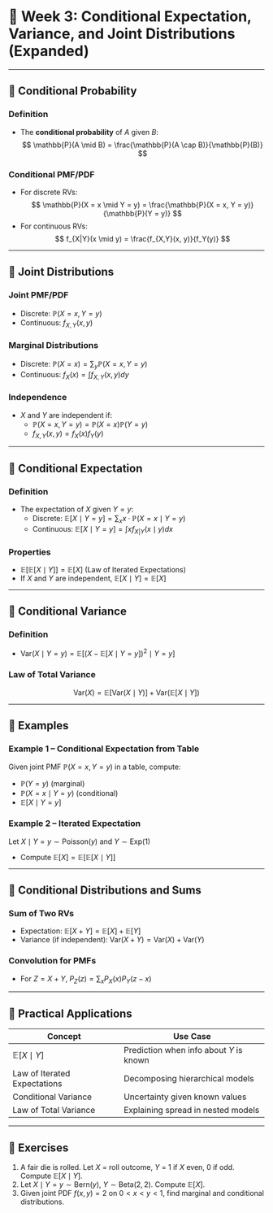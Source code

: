 
# 📅 Week 3: Conditional Expectation, Variance, and Joint Distributions (Expanded)

---

## 🔹 Conditional Probability

### Definition
- The **conditional probability** of $A$ given $B$:
  $$
  \mathbb{P}(A \mid B) = \frac{\mathbb{P}(A \cap B)}{\mathbb{P}(B)}
  $$

### Conditional PMF/PDF
- For discrete RVs:
  $$
  \mathbb{P}(X = x \mid Y = y) = \frac{\mathbb{P}(X = x, Y = y)}{\mathbb{P}(Y = y)}
  $$
- For continuous RVs:
  $$
  f_{X|Y}(x \mid y) = \frac{f_{X,Y}(x, y)}{f_Y(y)}
  $$

---

## 🔹 Joint Distributions

### Joint PMF/PDF
- Discrete: $\mathbb{P}(X = x, Y = y)$
- Continuous: $f_{X,Y}(x, y)$

### Marginal Distributions
- Discrete: $\mathbb{P}(X = x) = \sum_y \mathbb{P}(X = x, Y = y)$
- Continuous: $f_X(x) = \int f_{X,Y}(x, y) dy$

### Independence
- $X$ and $Y$ are independent if:
  - $\mathbb{P}(X = x, Y = y) = \mathbb{P}(X = x)\mathbb{P}(Y = y)$
  - $f_{X,Y}(x, y) = f_X(x)f_Y(y)$

---

## 🔹 Conditional Expectation

### Definition
- The expectation of $X$ given $Y = y$:
  - Discrete: $\mathbb{E}[X \mid Y = y] = \sum_x x \cdot \mathbb{P}(X = x \mid Y = y)$
  - Continuous: $\mathbb{E}[X \mid Y = y] = \int x f_{X|Y}(x \mid y) dx$

### Properties
- $\mathbb{E}[\mathbb{E}[X \mid Y]] = \mathbb{E}[X]$ (Law of Iterated Expectations)
- If $X$ and $Y$ are independent, $\mathbb{E}[X \mid Y] = \mathbb{E}[X]$

---

## 🔹 Conditional Variance

### Definition
- $\text{Var}(X \mid Y = y) = \mathbb{E}[(X - \mathbb{E}[X \mid Y = y])^2 \mid Y = y]$

### Law of Total Variance
$$
\text{Var}(X) = \mathbb{E}[\text{Var}(X \mid Y)] + \text{Var}(\mathbb{E}[X \mid Y])
$$

---

## 🔹 Examples

### Example 1 – Conditional Expectation from Table
Given joint PMF $\mathbb{P}(X = x, Y = y)$ in a table, compute:
- $\mathbb{P}(Y = y)$ (marginal)
- $\mathbb{P}(X = x \mid Y = y)$ (conditional)
- $\mathbb{E}[X \mid Y = y]$

### Example 2 – Iterated Expectation
Let $X \mid Y = y \sim \text{Poisson}(y)$ and $Y \sim \text{Exp}(1)$
- Compute $\mathbb{E}[X] = \mathbb{E}[\mathbb{E}[X \mid Y]]$

---

## 🔹 Conditional Distributions and Sums

### Sum of Two RVs
- Expectation: $\mathbb{E}[X + Y] = \mathbb{E}[X] + \mathbb{E}[Y]$
- Variance (if independent): $\text{Var}(X + Y) = \text{Var}(X) + \text{Var}(Y)$

### Convolution for PMFs
- For $Z = X + Y$, $P_Z(z) = \sum_x P_X(x)P_Y(z - x)$

---

## 🔹 Practical Applications

| Concept | Use Case |
|--------|----------|
| $\mathbb{E}[X \mid Y]$ | Prediction when info about $Y$ is known |
| Law of Iterated Expectations | Decomposing hierarchical models |
| Conditional Variance | Uncertainty given known values |
| Law of Total Variance | Explaining spread in nested models |

---

## 🔹 Exercises

1. A fair die is rolled. Let $X$ = roll outcome, $Y$ = 1 if $X$ even, 0 if odd. Compute $\mathbb{E}[X \mid Y]$.
2. Let $X \mid Y=y \sim \text{Bern}(y)$, $Y \sim \text{Beta}(2, 2)$. Compute $\mathbb{E}[X]$.
3. Given joint PDF $f(x,y) = 2$ on $0 < x < y < 1$, find marginal and conditional distributions.
